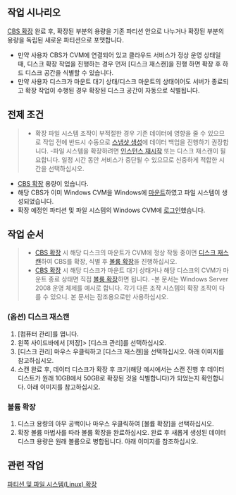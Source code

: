 ## 작업 시나리오

[CBS 확장](https://intl.cloud.tencent.com/document/product/362/5747) 완료 후, 확장된 부분의 용량을 기존 파티션 안으로 나누거나 확장된 부분의 용량을 독립된 새로운 파티션으로 포맷합니다.

- 만약 사용자 CBS가 CVM에 연결되어 있고 클라우드 서비스가 정상 운영 상태일 때, 디스크 확장 작업을 진행하는 경우 먼저 [디스크 재스캔]을 진행 하면 확장 후 하드 디스크 공간을 식별할 수 있습니다.
- 만약 사용자 디스크가 마운트 대기 상태/디스크 마운트의 상태이어도 서버가 종료되고 확장 작업이 수행된 경우 확장된 디스크 공간이 자동으로 식별됩니다.

## 전제 조건
>- 확장 파일 시스템 조작이 부적절한 경우 기존 데이터에 영향을 줄 수 있으므로 작업 전에 반드시 수동으로 [스냅샷 생성](https://intl.cloud.tencent.com/document/product/362/5755)에 데이터 백업을 진행하기 권장합니다.
>-파일 시스템을 확장하려면 [인스턴스 재시작](https://intl.cloud.tencent.com/document/product/213/4928) 또는 디스크 재스캔이 필요합니다. 일정 시간 동안 서비스가 중단될 수 있으므로 신중하게 적합한 시간을 선택하십시오.
>
- [CBS 확장](https://intl.cloud.tencent.com/document/product/362/5747) 용량이 있습니다.
- 해당 CBS가 이미 Windows CVM을 Windows에 [마운트](https://intl.cloud.tencent.com/document/product/362/5745)하였고 파일 시스템이 생성되었습니다.
- 확장 예정인 파티션 및 파일 시스템의 Windows CVM에 [로그인](https://intl.cloud.tencent.com/document/product/213/5435)했습니다.

## 작업 순서
>- [CBS 확장](https://intl.cloud.tencent.com/document/product/362/5747) 시 해당 디스크의 마운트가 CVM에 정상 작동 중이면 [디스크 재스캔](#Scaning)하여 CBS를 확장, 식별 후 [볼륨 확장](#Extending)을 진행하십시오.
>- [CBS 확장](https://intl.cloud.tencent.com/document/product/362/5747) 시 해당 디스크가 마운트 대기 상태거나 해당 디스크의 CVM가 마운트 종료 상태면 직접 [볼륨 확장](#Extending)하면 됩니다.
>-본 문서는 Windows Server 2008 운영 체제를 예시로 합니다. 각기 다른 조작 시스템의 확장 조작이 다를 수 있으니. 본 문서는 잠조용으로만 사용하십시오.

<span id="Scaning"></span>
### (옵션) 디스크 재스캔

1. [컴퓨터 관리]를 엽니다.
2. 왼쪽 사이드바에서 [저장]> [디스크 관리]를 선택하십시오.
3. [디스크 관리] 마우스 우클릭하고 [디스크 재스캔]을 선택하십시오. 아래 이미지를 참고하십시오.
4. 스캔 완료 후, 데이터 디스크가 확장 후 크기(해당 예시에서는 스캔 진행 후 데이터 디스트가 원래 10GB에서 50GB로 확장된 것을 식별합니다)가 되었는지 확인합니다. 아래 이미지를 참고하십시오.

<span id="Extending"></span>
### 볼륨 확장

1. 디스크 용량의 아무 공백이나 마우스 우클릭하여 [볼륨 확장]을 선택하십시오.
2. 확장 볼륨 마법사를 따라 볼륨 확장을 완료하십시오. 완료 후 새롭게 생성된 데이터 디스크 용량은 원래 볼륨으로 병합됩니다. 아래 이미지를 참조하십시오.

## 관련 작업
[파티션 및 파일 시스템(Linux) 확장](https://intl.cloud.tencent.com/document/product/362/6738)

